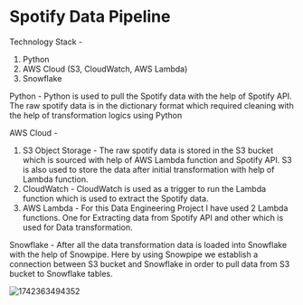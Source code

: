 # Spotify Data Pipeline

Technology Stack - 
1. Python
2. AWS Cloud (S3, CloudWatch, AWS Lambda)
3. Snowflake

Python - 
Python is used to pull the Spotify data with the help of Spotify API. The raw spotify data is in the dictionary format which required cleaning with the help of transformation logics using Python

AWS Cloud - 
1. S3 Object Storage - The raw spotify data is stored in the S3 bucket which is sourced with help of AWS Lambda function and Spotify API. S3 is also used to store the data after initial transformation with help of Lambda function.
2. CloudWatch - CloudWatch is used as a trigger to run the Lambda function which is used to extract the Spotify data.
3. AWS Lambda - For this Data Engineering Project I have used 2 Lambda functions. One for Extracting data from Spotify API and other which is used for Data transformation.

Snowflake - 
After all the data transformation data is loaded into Snowflake with the help of Snowpipe. Here by using Snowpipe we establish a connection between S3 bucket and Snowflake in order to pull data from S3 bucket to Snowflake tables.


![1742363494352](https://github.com/user-attachments/assets/829e5ed2-f3d6-4590-b424-85c0f2afb788)
